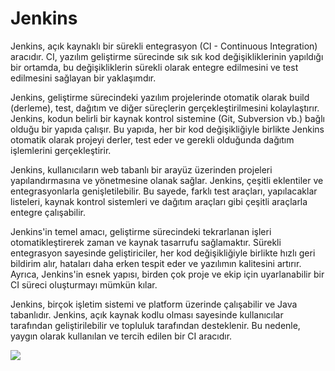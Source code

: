 ﻿# Jenkins

Jenkins, açık kaynaklı bir sürekli entegrasyon (CI - Continuous Integration) aracıdır. CI, yazılım geliştirme sürecinde sık sık kod değişikliklerinin yapıldığı bir ortamda, bu değişikliklerin sürekli olarak entegre edilmesini ve test edilmesini sağlayan bir yaklaşımdır.

Jenkins, geliştirme sürecindeki yazılım projelerinde otomatik olarak build (derleme), test, dağıtım ve diğer süreçlerin gerçekleştirilmesini kolaylaştırır. Jenkins, kodun belirli bir kaynak kontrol sistemine (Git, Subversion vb.) bağlı olduğu bir yapıda çalışır. Bu yapıda, her bir kod değişikliğiyle birlikte Jenkins otomatik olarak projeyi derler, test eder ve gerekli olduğunda dağıtım işlemlerini gerçekleştirir.

Jenkins, kullanıcıların web tabanlı bir arayüz üzerinden projeleri yapılandırmasına ve yönetmesine olanak sağlar. Jenkins, çeşitli eklentiler ve entegrasyonlarla genişletilebilir. Bu sayede, farklı test araçları, yapılacaklar listeleri, kaynak kontrol sistemleri ve dağıtım araçları gibi çeşitli araçlarla entegre çalışabilir.

Jenkins'in temel amacı, geliştirme sürecindeki tekrarlanan işleri otomatikleştirerek zaman ve kaynak tasarrufu sağlamaktır. Sürekli entegrasyon sayesinde geliştiriciler, her kod değişikliğiyle birlikte hızlı geri bildirim alır, hataları daha erken tespit eder ve yazılımın kalitesini artırır. Ayrıca, Jenkins'in esnek yapısı, birden çok proje ve ekip için uyarlanabilir bir CI süreci oluşturmayı mümkün kılar.

Jenkins, birçok işletim sistemi ve platform üzerinde çalışabilir ve Java tabanlıdır. Jenkins, açık kaynak kodlu olması sayesinde kullanıcılar tarafından geliştirilebilir ve topluluk tarafından desteklenir. Bu nedenle, yaygın olarak kullanılan ve tercih edilen bir CI aracıdır.

![](https://miro.medium.com/v2/resize:fit:720/format:webp/1*fiOou8ZYaZe-Ka8NUyovMw.png)

